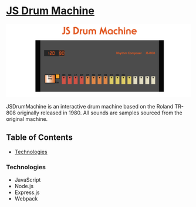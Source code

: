 [JS Drum Machine](http://javascript-drum-machine.herokuapp.com/)
=================

![Algorithm schema](./images/JSDrumMachine.png)

JSDrumMachine is an interactive drum machine based on the Roland TR-808 originally released in 1980. All sounds are samples sourced from the original machine. 

## Table of Contents
  * [Technologies](#technologies)

### Technologies
  * JavaScript
  * Node.js
  * Express.js
  * Webpack
  
